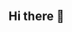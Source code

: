 ## Hi there 👋

<!--
**RebeckaLar/RebeckaLar** is a ✨ _special_ ✨ repository because its `README.md` (this file) appears on your GitHub profile.

Here are some ideas to get you started:

- 🔭 I’m currently working on an online shop using Vite with React!
- 🌱 I’m currently learning about JS frameworks and libraries
- 👯 I’m looking to connect with others interested or working in development!
- 🤔 I’m looking for intership opportunities in autumn 2025
- 📫 How to reach me: LinkedIn: Rebecka Larsson, Email: rebecka.rl.larsson@gmail.com
- 😄 Pronouns: she/her
- ⚡ Fun fact: Professionally, my favorite show is Black Mirror for its thought-provoking ways in adressing social issues and technology. My actual favorite show is Loke.
-->
